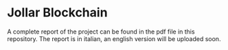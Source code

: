 # Jollar Blockchain
A complete report of the project can be found in the pdf file in this repository. 
The report is in italian, an english version will be uploaded soon. 
